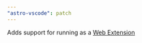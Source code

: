 ```yaml
---
"astro-vscode": patch
---
```


Adds support for running as a [Web Extension](https://code.visualstudio.com/api/extension-guides/web-extensions)
